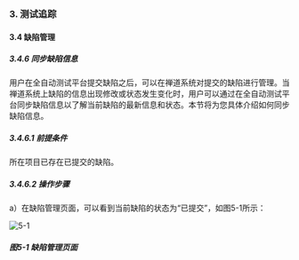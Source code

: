 ### 3. 测试追踪

#### 3.4 缺陷管理

##### 3.4.6 同步缺陷信息

用户在全自动测试平台提交缺陷之后，可以在禅道系统对提交的缺陷进行管理。当禅道系统上缺陷的信息出现修改或状态发生变化时，用户可以通过在全自动测试平台同步缺陷信息以了解当前缺陷的最新信息和状态。本节将为您具体介绍如何同步缺陷信息。

##### 3.4.6.1 前提条件

所在项目已存在已提交的缺陷。

##### 3.4.6.2 操作步骤

a）在缺陷管理页面，可以看到当前缺陷的状态为“已提交”，如图5-1所示：

![5-1](https://www.feisuanyz.com/fstest/cszz/bugmanage/bug_6_1.png)

##### 图5-1 缺陷管理页面
